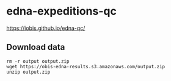 # edna-expeditions-qc

https://iobis.github.io/edna-qc/

## Download data

```
rm -r output output.zip
wget https://obis-edna-results.s3.amazonaws.com/output.zip
unzip output.zip
```
